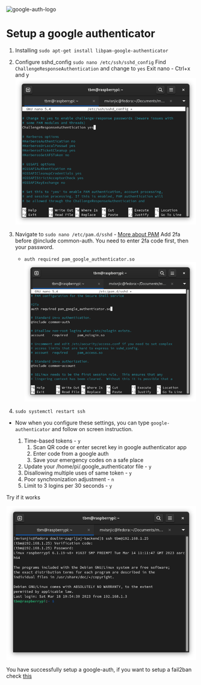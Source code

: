 ![google-auth-logo](https://imgs.search.brave.com/cVBBbILbEJQmNpcAZN1UBunpfS5VtRHdkCTe5Anhs50/rs:fit:299:299:1/g:ce/aHR0cHM6Ly9pMC53/cC5jb20vYXBwc2xv/dmEuY29tL3dwLWNv/bnRlbnQvdXBsb2Fk/cy8yMDE4LzAzL0dv/b2dsZS1BdXRoZW50/aWNhdG9yLWxvZ28u/anBn)

# Setup a google authenticator

1. Installing
   `sudo apt-get install libpam-google-authenticator`

2. Configure sshd_config
   `sudo nano /etc/ssh/sshd_config`
   Find `ChallengeResponseAuthentication` and change to `yes`
   Exit nano - Ctrl+x and y
   ![screenshot-sshd-config](Screenshot%20from%202023-03-18%2011-27-36.png)

3. Navigate to `sudo nano /etc/pam.d/sshd` - [More about PAM](https://www.tecmint.com/configure-pam-in-centos-ubuntu-linux/)
   Add 2fa before @include common-auth. You need to enter 2fa code first, then your password.

   - `auth required pam_google_authenticator.so`
     ![screenshot-pam.d-sshd](Screenshot%20from%202023-03-18%2011-37-45.png)

4. `sudo systemctl restart ssh`

- Now when you configure these settings, you can type `google-authenticator` and follow on screen instruction.

  1. Time-based tokens - `y`
     1. Scan QR code or enter secret key in google authenticator app
     2. Enter code from a google auth
     3. Save your emergency codes on a safe place
  2. Update your /home/pi/.google_authenticator file - `y`
  3. Disallowing multiple uses of same token - `y`
  4. Poor synchronization adjustment - `n`
  5. Limit to 3 logins per 30 seconds - `y`

Try if it works

![check-google-auth](Screenshot%20from%202023-03-18%2011-53-14.png)

You have successfully setup a google-auth, if you want to setup a fail2ban check [this](https://github.com/mvisnjic/RPI-tutorials/tree/main/setup-fail2ban)
